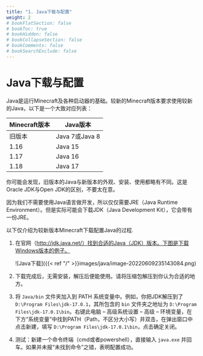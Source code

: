 ```yaml
---
title: "1. Java下载与配置"
weight: 2
# bookFlatSection: false
# bookToc: true
# bookHidden: false
# bookCollapseSection: false
# bookComments: false
# bookSearchExclude: false
---
```


# Java下载与配置

Java是运行Minecraft及各种启动器的基础。较新的Minecraft版本要求使用较新的Java，以下是一个大致对应列表：

| Minecraft版本 | Java版本       |
| ------------- | -------------- |
| 旧版本        | Java 7或Java 8 |
| 1.16          | Java 15        |
| 1.17          | Java 16        |
| 1.18          | Java 17        |

你可能会发现，旧版本的Java与新版本的外观、安装、使用都略有不同。这是Oracle JDK与Open JDK的区别，不要太在意。

因为我们不需要使用Java语言做开发，所以仅仅需要JRE（Java Runtime Environment）。但是实际可能会下载JDK（Java Development Kit），它会带有一份JRE。

以下仅介绍为较新版本Minecraft下载配置Java的过程.

1. 在官网（http://jdk.java.net/）找到合适的Java（JDK）版本。下图是下载Windows版本的例子。

   ![Java下载]({{< ref "/" >}}images/java/image-20220609235143084.png)

2. 下载完成后，无需安装，解压后便能使用。请将压缩包解压到你认为合适的地方。

3. 将 `Java/bin` 文件夹加入到 PATH 系统变量中。例如，你把JDK解压到了 `D:\Program Files\jdk-17.0.1`，其所包含的 `bin` 文件夹之地址为 `D:\Program Files\jdk-17.0.1\bin`。右键此电脑 – 高级系统设置 – 高级 – 环境变量，在下方“系统变量”中找到PATH（Path，不区分大小写）并双击，在弹出窗口中点击新建，填写 `D:\Program Files\jdk-17.0.1\bin`，点击确定关闭。

4. 测试：新建一个命令终端（cmd或者powershell），直接输入 `java.exe` 并回车。如果并未报“未找到命令”之错，表明配置成功。

